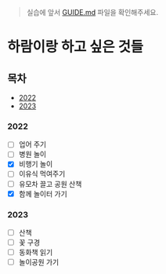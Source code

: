 > 실습에 앞서 [GUIDE.md](./GUIDE.md) 파일을 확인해주세요.

# 하람이랑 하고 싶은 것들

## 목차

- [2022](#2022)
- [2023](#2023)

### 2022

- [ ] 업어 주기
- [ ] 병원 놀이
- [x] 비행기 놀이
- [ ] 이유식 먹여주기
- [ ] 유모차 끌고 공원 산책
- [x] 함께 놀이터 가기 

### 2023

- [ ] 산책
- [ ] 꽃 구경
- [ ] 동화책 읽기
- [ ] 놀이공원 가기
